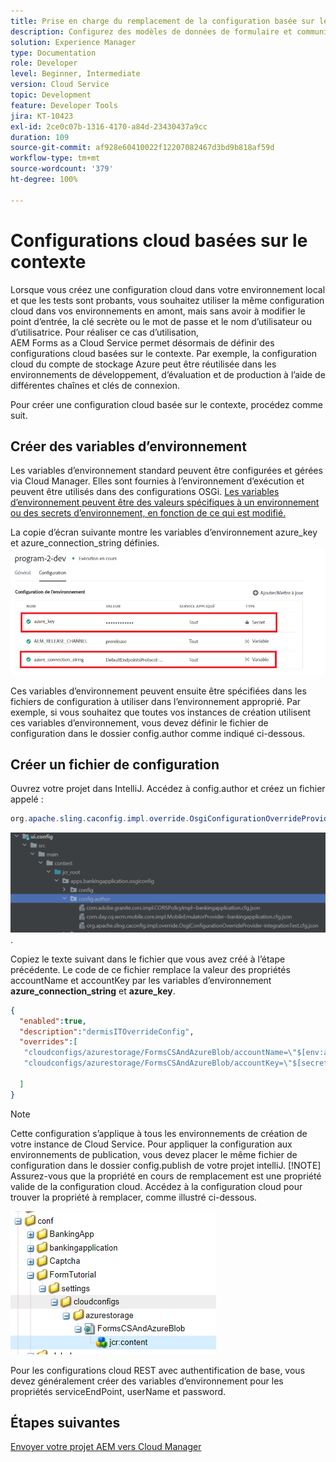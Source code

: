 ```yaml
---
title: Prise en charge du remplacement de la configuration basée sur le contexte pour le modèle de données de formulaire
description: Configurez des modèles de données de formulaire et communiquez avec différents points d’entrée en fonction des environnements.
solution: Experience Manager
type: Documentation
role: Developer
level: Beginner, Intermediate
version: Cloud Service
topic: Development
feature: Developer Tools
jira: KT-10423
exl-id: 2ce0c07b-1316-4170-a84d-23430437a9cc
duration: 109
source-git-commit: af928e60410022f12207082467d3bd9b818af59d
workflow-type: tm+mt
source-wordcount: '379'
ht-degree: 100%

---
```


# Configurations cloud basées sur le contexte

Lorsque vous créez une configuration cloud dans votre environnement local et que les tests sont probants, vous souhaitez utiliser la même configuration cloud dans vos environnements en amont, mais sans avoir à modifier le point d’entrée, la clé secrète ou le mot de passe et le nom d’utilisateur ou d’utilisatrice. Pour réaliser ce cas d’utilisation, AEM Forms as a Cloud Service permet désormais de définir des configurations cloud basées sur le contexte.
Par exemple, la configuration cloud du compte de stockage Azure peut être réutilisée dans les environnements de développement, d’évaluation et de production à l’aide de différentes chaînes et clés de connexion.

Pour créer une configuration cloud basée sur le contexte, procédez comme suit.

## Créer des variables d’environnement

Les variables d’environnement standard peuvent être configurées et gérées via Cloud Manager. Elles sont fournies à l’environnement d’exécution et peuvent être utilisés dans des configurations OSGi. [Les variables d’environnement peuvent être des valeurs spécifiques à un environnement ou des secrets d’environnement, en fonction de ce qui est modifié.](https://experienceleague.adobe.com/docs/experience-manager-cloud-service/content/implementing/using-cloud-manager/environment-variables.html?lang=fr)



La copie d’écran suivante montre les variables d’environnement azure_key et azure_connection_string définies.
![environment_variables](assets/environment-variables.png)

Ces variables d’environnement peuvent ensuite être spécifiées dans les fichiers de configuration à utiliser dans l’environnement approprié.
Par exemple, si vous souhaitez que toutes vos instances de création utilisent ces variables d’environnement, vous devez définir le fichier de configuration dans le dossier config.author comme indiqué ci-dessous.

## Créer un fichier de configuration

Ouvrez votre projet dans IntelliJ. Accédez à config.author et créez un fichier appelé :

```java
org.apache.sling.caconfig.impl.override.OsgiConfigurationOverrideProvider-integrationTest.cfg.json
```

![config.author](assets/config-author.png).

Copiez le texte suivant dans le fichier que vous avez créé à l’étape précédente. Le code de ce fichier remplace la valeur des propriétés accountName et accountKey par les variables d’environnement **azure_connection_string** et **azure_key**.

```json
{
  "enabled":true,
  "description":"dermisITOverrideConfig",
  "overrides":[
   "cloudconfigs/azurestorage/FormsCSAndAzureBlob/accountName=\"$[env:azure_connection_string]\"",
   "cloudconfigs/azurestorage/FormsCSAndAzureBlob/accountKey=\"$[secret:azure_key]\""

  ]
}
```

>[!NOTE]
>
>Cette configuration s’applique à tous les environnements de création de votre instance de Cloud Service. Pour appliquer la configuration aux environnements de publication, vous devez placer le même fichier de configuration dans le dossier config.publish de votre projet intelliJ.
>[!NOTE]
> Assurez-vous que la propriété en cours de remplacement est une propriété valide de la configuration cloud. Accédez à la configuration cloud pour trouver la propriété à remplacer, comme illustré ci-dessous.

![cloud-config-property](assets/cloud-config-properties.png)

Pour les configurations cloud REST avec authentification de base, vous devez généralement créer des variables d’environnement pour les propriétés serviceEndPoint, userName et password.

## Étapes suivantes

[Envoyer votre projet AEM vers Cloud Manager](./push-project-to-cloud-manager-git.md)
